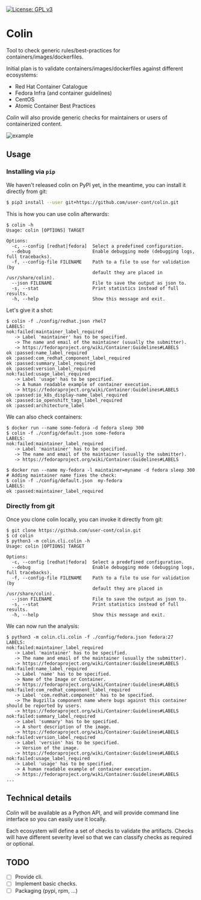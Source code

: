 [![License: GPL v3](https://img.shields.io/badge/License-GPL%20v3-blue.svg)](https://www.gnu.org/licenses/gpl-3.0)

# Colin

Tool to check generic rules/best-practices for containers/images/dockerfiles.

Initial plan is to validate containers/images/dockerfiles against different ecosystems:
 - Red Hat Container Catalogue
 - Fedora Infra (and container guidelines)
 - CentOS
 - Atomic Container Best Practices

*Colin* will also provide generic checks for maintainers or users of containerized content.

![example](./docs/example.gif)


## Usage


### Installing via `pip`

We haven't released colin on PyPI yet, in the meantime, you can install it directly from git:

```bash
$ pip3 install --user git+https://github.com/user-cont/colin.git
```

This is how you can use colin afterwards:

```
$ colin -h
Usage: colin [OPTIONS] TARGET

Options:
  -c, --config [redhat|fedora]  Select a predefined configuration.
  --debug                       Enable debugging mode (debugging logs, full tracebacks).
  -f, --config-file FILENAME    Path to a file to use for validation (by
                                default they are placed in /usr/share/colin).
  --json FILENAME               File to save the output as json to.
  -s, --stat                    Print statistics instead of full results.
  -h, --help                    Show this message and exit.
```

Let's give it a shot:
```
$ colin -f ./config/redhat.json rhel7
LABELS:
nok:failed:maintainer_label_required
   -> Label 'maintainer' has to be specified.
   -> The name and email of the maintainer (usually the submitter).
   -> https://fedoraproject.org/wiki/Container:Guidelines#LABELS
ok :passed:name_label_required
ok :passed:com_redhat_component_label_required
ok :passed:summary_label_required
ok :passed:version_label_required
nok:failed:usage_label_required
   -> Label 'usage' has to be specified.
   -> A human readable example of container execution.
   -> https://fedoraproject.org/wiki/Container:Guidelines#LABELS
ok :passed:io_k8s_display-name_label_required
ok :passed:io_openshift_tags_label_required
ok :passed:architecture_label
```

We can also check containers:
```
$ docker run --name some-fedora -d fedora sleep 300
$ colin -f ./config/default.json some-fedora
LABELS:
nok:failed:maintainer_label_required
   -> Label 'maintainer' has to be specified.
   -> The name and email of the maintainer (usually the submitter).
   -> https://fedoraproject.org/wiki/Container:Guidelines#LABELS

$ docker run --name my-fedora -l maintainer=myname -d fedora sleep 300
# Adding maintainer name fixes the check:
$ colin -f ./config/default.json  my-fedora
LABELS:
ok :passed:maintainer_label_required
```


### Directly from git

Once you clone colin locally, you can invoke it directly from git:

```
$ git clone https://github.com/user-cont/colin.git
$ cd colin
$ python3 -m colin.cli.colin -h
Usage: colin [OPTIONS] TARGET

Options:
  -c, --config [redhat|fedora]  Select a predefined configuration.
  --debug                       Enable debugging mode (debugging logs, full tracebacks).
  -f, --config-file FILENAME    Path to a file to use for validation (by
                                default they are placed in /usr/share/colin).
  --json FILENAME               File to save the output as json to.
  -s, --stat                    Print statistics instead of full results.
  -h, --help                    Show this message and exit.
```

We can now run the analysis:

```
$ python3 -m colin.cli.colin -f ./config/fedora.json fedora:27
LABELS:
nok:failed:maintainer_label_required
   -> Label 'maintainer' has to be specified.
   -> The name and email of the maintainer (usually the submitter).
   -> https://fedoraproject.org/wiki/Container:Guidelines#LABELS
nok:failed:name_label_required
   -> Label 'name' has to be specified.
   -> Name of the Image or Container.
   -> https://fedoraproject.org/wiki/Container:Guidelines#LABELS
nok:failed:com_redhat_component_label_required
   -> Label 'com.redhat.component' has to be specified.
   -> The Bugzilla component name where bugs against this container should be reported by users.
   -> https://fedoraproject.org/wiki/Container:Guidelines#LABELS
nok:failed:summary_label_required
   -> Label 'summary' has to be specified.
   -> A short description of the image.
   -> https://fedoraproject.org/wiki/Container:Guidelines#LABELS
nok:failed:version_label_required
   -> Label 'version' has to be specified.
   -> Version of the image.
   -> https://fedoraproject.org/wiki/Container:Guidelines#LABELS
nok:failed:usage_label_required
   -> Label 'usage' has to be specified.
   -> A human readable example of container execution.
   -> https://fedoraproject.org/wiki/Container:Guidelines#LABELS
...
```


## Technical details

*Colin* will be available as a Python API, and will provide command line interface so you can easily use it locally.

Each ecosystem will define a set of checks to validate the artifacts. Checks will have different severity level so that we can classify checks as required or optional.


## TODO

- [ ] Provide cli.
- [ ] Implement basic checks.
- [ ] Packaging (pypi, rpm, ...)
